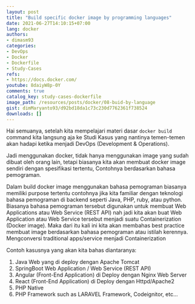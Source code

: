 ```yaml
---
layout: post
title: "Build specific docker image by programming languages"
date: 2021-06-27T14:10:15+07:00
lang: docker
authors:
- dimasm93
categories:
- DevOps
- Docker
- Dockerfile
- Study-Cases
refs: 
- https://docs.docker.com/
youtube: 8daiyW8p-0Y
comments: true
catalog_key: study-cases-dockerfile
image_path: /resources/posts/docker/08-buid-by-language
gist: dimMaryanto93/d92bd18da1c73c230d7762361f738524
downloads: []
---
```


Hai semuanya, setelah kita mempelajari materi dasar `docker build` command kita langsung aja ke Studi Kasus yang nantinya temen-temen akan hadapi ketika menjadi DevOps (Development & Operations).

Jadi menggunakan docker, tidak hanya menggunakan image yang sudah dibuat oleh orang lain, tetapi biasanya kita akan membuat docker image sendiri dengan spesifikasi tertentu, Contohnya berdasarkan bahasa pemograman. 

Dalam build docker image menggunakan bahasa pemograman biasanya memiliki purpose tertentu contohnya jika kita familiar dengan teknologi bahasa pemograman di backend seperti Java, PHP, ruby, atau python. 
Biasanya bahasa pemograman tersebut digunakan untuk membuat Web Applications atau Web Service (REST API) nah jadi kita akan buat Web Application atau Web Service tersebut menjadi suatu Containerization (Docker image). 
Maka dari itu kali ini kita akan membahas best practice membuat image berdasarkan bahasa pemograman atau istilah kerennya. Mengconversi traditional apps/service menjadi Containerization

Contoh kasusnya yang akan kita bahas diantaranya:

1. Java Web yang di deploy dengan Apache Tomcat
2. SpringBoot Web Application / Web Service (REST API)
3. Angular (Front-End Application) di Deploy dengan Nginx Web Server
4. React (Front-End Application) di Deploy dengan Httpd/Apache2
5. PHP Native
6. PHP Framework such as LARAVEL Framework, Codeignitor, etc... 